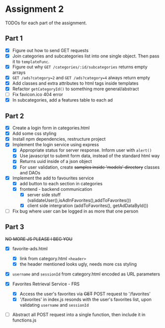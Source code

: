# Assignment 2

TODOs for each part of the assignment.

## Part 1

- [x] Figure out how to send GET requests
- [x] Join categories and subcategories list into one single object. Then pass
  it to `templateFunc`.
- [x] Figure out why `GET /categories/:id/subcategories` returns empty arrays
- [x] `GET /ads?category=2` and `GET /ads?category=4` always return empty
- [x] Add classes and extra attributes to html tags inside templates
- [x] Refactor `getCategoryId()` to something more general/abstract
- [ ] Fix favicon.ico 404 error
- [x] In subcategories, add a features table to each ad

## Part 2

- [x] Create a login form in categories.html
- [x] Add some css styling
- [x] Install npm dependencies, restructure project
- [x] Implement the login service using express
    - [x] Appropriate status for server response. Inform user with `alert()`
    - [x] Use javascript to submit form data, instead of the standard html way
    - [x] Returns uuid inside of a json object
    - [x] For user validation, create ~~samples inside 'models' directory~~
      classes and DAOs
- [x] Implement the add to favourites service
    - [x] add button to each section in categories
    - [x] frontend - backend communication
      - [x] server side stuff (validateUser(),isAdInFavorites(),addToFavorites())
      - [x] client side intergration (addToFavorites(), getAdDataById())
- [ ] Fix bug where user can be logged in as more that one person

## Part 3

~~NO MORE JS PLEASE I BEG YOU~~

- [x] favorite-ads.html
    - [x] link from category.html `<header>`
    - [x] the header mentioned looks ugly, needs more css styling
- [x] `username` and `sessionId` from category.html encoded as URL parameters
- [x] Favorites Retrieval Service - FRS
    - [x] Access the user's favorites via ~~GET~~ POST request to '/favorites'
    - [x] '/favorites' in index.js resonds with the user's favorites list, upon
      validating `username` and `sessionId`
- [ ] Abstract all POST request into a single function, then include it in
  functions.js

